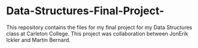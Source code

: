 # Data-Structures-Final-Project-
This repository contains the files for my final project for my Data Structures class at Carleton College. This project was collaboration between JonErik Ickler and Martin Bernard.
